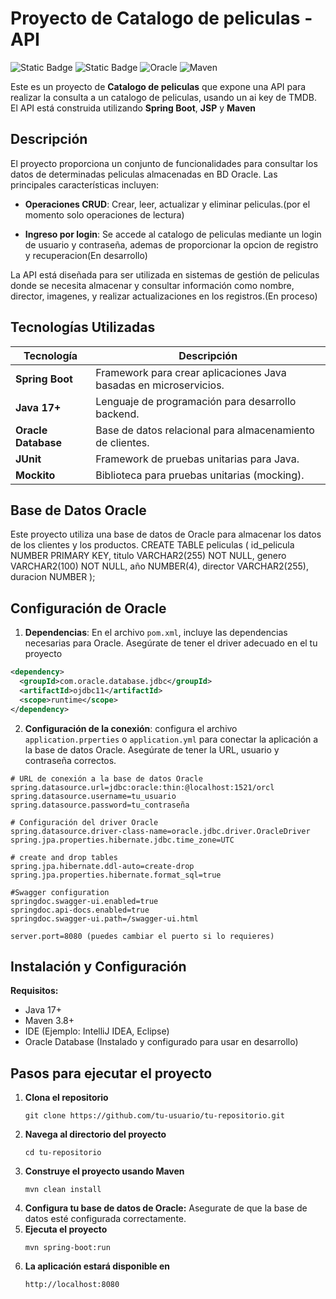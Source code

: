 # Proyecto de Catalogo de peliculas - API

![Static Badge](https://img.shields.io/badge/Java-%2017%2B-green?style=flat&logo=CoffeeScript&label=Java)
![Static Badge](https://img.shields.io/badge/Spring-%203.0%2B-brightgreen?style=flat&logo=Spring%20Boot)
![Oracle](https://img.shields.io/badge/Oracle-%2012c%2B-red?style=flat)
![Maven](https://img.shields.io/badge/Maven-%203.8%2B-blue?style=flat&logo=Apache%20Maven)

Este es un proyecto de **Catalogo de peliculas** que expone una API para realizar la consulta a un catalogo de peliculas, usando un ai key de TMDB.
El API está construida utilizando **Spring Boot**, **JSP** y **Maven**
## Descripción
El proyecto proporciona un conjunto de funcionalidades para consultar los datos de determinadas peliculas almacenadas en BD Oracle.
Las principales características incluyen:

- **Operaciones CRUD**: Crear, leer, actualizar y eliminar peliculas.(por el momento solo operaciones de lectura)

- **Ingreso por login**: Se accede al catalogo de peliculas mediante un login de usuario y contraseña, ademas de proporcionar la opcion de registro y recuperacion(En desarrollo)

La API está diseñada para ser utilizada en sistemas de gestión de peliculas donde se necesita almacenar y consultar información como nombre, director, imagenes, y realizar actualizaciones en los registros.(En proceso)

## Tecnologías Utilizadas

| Tecnología        | Descripción                                    |
|-------------------|------------------------------------------------|
| **Spring Boot**    | Framework para crear aplicaciones Java basadas en microservicios. |
| **Java 17+**       | Lenguaje de programación para desarrollo backend. |
| **Oracle Database**| Base de datos relacional para almacenamiento de clientes. |
| **JUnit**          | Framework de pruebas unitarias para Java. |
| **Mockito**        | Biblioteca para pruebas unitarias (mocking). |(En proceso)

## Base de Datos Oracle

Este proyecto utiliza una base de datos de Oracle para almacenar los datos de los clientes y los productos.
CREATE TABLE peliculas (
    id_pelicula NUMBER PRIMARY KEY,
    titulo VARCHAR2(255) NOT NULL,
    genero VARCHAR2(100) NOT NULL,
    año NUMBER(4),
    director VARCHAR2(255),
    duracion NUMBER
);

## Configuración de Oracle

1. **Dependencias**: En el archivo `pom.xml`, incluye las dependencias necesarias para Oracle. Asegúrate de tener el driver adecuado en el tu proyecto

```xml
<dependency>
  <groupId>com.oracle.database.jdbc</groupId>
  <artifactId>ojdbc11</artifactId>
  <scope>runtime</scope>
</dependency>
```
2. **Configuración de la conexión**: configura el archivo `application.prperties` o `application.yml` para conectar la aplicación a la base de datos Oracle.
Asegúrate de tener la URL, usuario y contraseña correctos.

```properties
# URL de conexión a la base de datos Oracle
spring.datasource.url=jdbc:oracle:thin:@localhost:1521/orcl
spring.datasource.username=tu_usuario
spring.datasource.password=tu_contraseña

# Configuración del driver Oracle
spring.datasource.driver-class-name=oracle.jdbc.driver.OracleDriver
spring.jpa.properties.hibernate.jdbc.time_zone=UTC

# create and drop tables
spring.jpa.hibernate.ddl-auto=create-drop
spring.jpa.properties.hibernate.format_sql=true

#Swagger configuration
springdoc.swagger-ui.enabled=true
springdoc.api-docs.enabled=true
springdoc.swagger-ui.path=/swagger-ui.html

server.port=8080 (puedes cambiar el puerto si lo requieres)

```


## Instalación y Configuración
**Requisitos:**

- Java 17+
- Maven 3.8+
- IDE (Ejemplo: IntelliJ IDEA, Eclipse)
- Oracle Database (Instalado y configurado para usar en desarrollo)

## Pasos para ejecutar el proyecto

1. **Clona el repositorio**
   ```
   git clone https://github.com/tu-usuario/tu-repositorio.git
   
   ```
2. **Navega al directorio del proyecto**
   ```
   cd tu-repositorio

   ```
3. **Construye el proyecto usando Maven**
   ```
   mvn clean install
   
   ```
4. **Configura tu base de datos de Oracle:** Asegurate de que la base de datos esté configurada correctamente.
5. **Ejecuta el proyecto**
   ```
   mvn spring-boot:run

   ```
6. **La aplicación estará disponible en**
   ```
   http://localhost:8080
   
   ```


